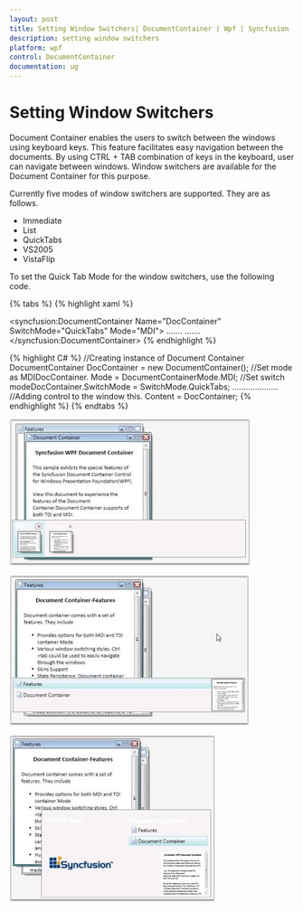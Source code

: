 ```yaml
---
layout: post
title: Setting Window Switchers| DocumentContainer | Wpf | Syncfusion
description: setting window switchers
platform: wpf
control: DocumentContainer
documentation: ug
---
```


# Setting Window Switchers

Document Container enables the users to switch between the windows using keyboard keys. This feature facilitates easy navigation between the documents. By using CTRL + TAB combination of keys in the keyboard, user can navigate between windows. Window switchers are available for the Document Container for this purpose.

Currently five modes of window switchers are supported. They are as follows.

* Immediate 
* List
* QuickTabs 
* VS2005 
* VistaFlip 

To set the Quick Tab Mode for the window switchers, use the following code.


{% tabs %}
{% highlight xaml %}
<!-- Adding Document Container -->
<syncfusion:DocumentContainer Name="DocContainer" SwitchMode="QuickTabs" Mode="MDI">  …....  …....
</syncfusion:DocumentContainer>
{% endhighlight %}

{% highlight C# %}
//Creating instance of Document Container
DocumentContainer DocContainer = new DocumentContainer();
//Set mode as MDIDocContainer.
Mode = DocumentContainerMode.MDI;
//Set switch modeDocContainer.SwitchMode = SwitchMode.QuickTabs;  ….......….......
//Adding control to the window this.
Content = DocContainer;
{% endhighlight %}
{% endtabs %}


![](Setting-Window-Switchers_images/Setting-Window-Switchers_img1.jpeg)





![](Setting-Window-Switchers_images/Setting-Window-Switchers_img2.jpeg)





![](Setting-Window-Switchers_images/Setting-Window-Switchers_img3.jpeg)



